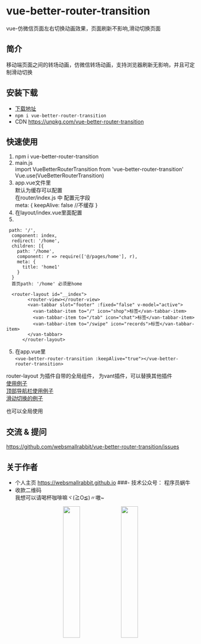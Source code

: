 # vue-better-router-transition
vue-仿微信页面左右切换动画效果，页面刷新不影响,滑动切换页面

## 简介

移动端页面之间的转场动画，仿微信转场动画，支持浏览器刷新无影响，并且可定制滑动切换

## 安装下载

- [下载地址](git@github.com:websmallrabbit/vue-better-router-transition.git)
- `npm i vue-better-router-transition`
- CDN https://unpkg.com/vue-better-router-transition

## 快速使用
1. npm i vue-better-router-transition
2. main.js  
  import VueBetterRouterTransition from 'vue-better-router-transition'
  Vue.use(VueBetterRouterTransition)
3. app.vue文件里
    <vue-better-router-transition :keepAlive="true"></vue-better-router-transition>   
    默认为缓存可以配置   
    在router/index.js
    中 配置元字段   
    meta: {
       keepAlive: false //不缓存
    }
4. 在layout/index.vue里面配置
5. 
```vue
 path: '/',
  component: index,
  redirect: '/home',
  children: [{
    path: '/home',
    component: r => require(['@/pages/home'], r),
    meta: {
      title: 'home1'
    }
  }
  首页path: '/home' 必须是home
```
```vue
  <router-layout id="__index">
        <router-view></router-view>
        <van-tabbar slot="footer" :fixed="false" v-model="active">
          <van-tabbar-item to="/" icon="shop">标签</van-tabbar-item>
          <van-tabbar-item to="/tab" icon="chat">标签</van-tabbar-item>
          <van-tabbar-item to="/swipe" icon="records">标签</van-tabbar-item>
        </van-tabbar>
      </router-layout>
```
5. 在app.vue里   
`<vue-better-router-transition :keepAlive="true"></vue-better-router-transition>`


router-layout 为插件自带的全局组件，<van-tabbar> 为vant插件，可以替换其他插件  
[使用例子](https://github.com/websmallrabbit/vue-better-router-transition/tree/master/src/pages/index.vue)  
[顶部导航栏使用例子](https://github.com/websmallrabbit/vue-better-router-transition/tree/master/src/pages/address.vue)  
 [滑动切换的例子](https://github.com/websmallrabbit/vue-better-router-transition/tree/master/src/pages/rate.vue)  
    
也可以全局使用  
<vue-slider></vue-slider>

## 交流 & 提问

https://github.com/websmallrabbit/vue-better-router-transition/issues

## 关于作者

- 个人主页
https://websmallrabbit.github.io
###- 技术公众号： 程序员蜗牛
- 收款二维码   
我想可以请喝杯咖啡嘛ヾ(≧O≦)〃嗷~
<center>
<img src='https://webrabbit.oss-cn-beijing.aliyuncs.com/WechatIMG51.jpeg' width="30%">
<img src='https://webrabbit.oss-cn-beijing.aliyuncs.com/zhifubao.jpeg' width="30%">
</center>





